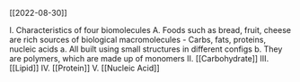 [[2022-08-30]]

I. Characteristics of four biomolecules
	A. Foods such as bread, fruit, cheese are rich sources of biological macromolecules 
		- Carbs, fats, proteins, nucleic acids 
			a. All built using small structures in different configs
			b. They are polymers, which are made up of monomers
II. [[Carbohydrate]]
III. [[Lipid]]
IV. [[Protein]]
V. [[Nucleic Acid]]